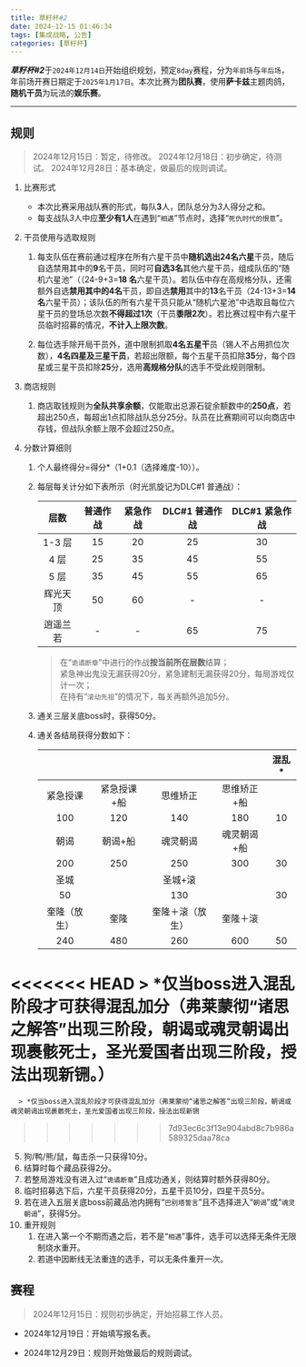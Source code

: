 ```yaml
---
title: 草籽杯#2
date: 2024-12-15 01:46:34
tags: [集成战略, 公告]
categories: [草籽杯]
---
```


***草籽杯#2***于`2024年12月14日`开始组织规划，预定`8day`赛程，分为`年前场`与`年后场`，年前场开赛日期定于`2025年1月17日`。本次比赛为**团队赛**，使用**萨卡兹**主题肉鸽，**随机干员**为玩法的**娱乐赛**。

<!-- more -->

---

## 规则

> 2024年12月15日：暂定，待修改。
> 2024年12月18日：初步确定，待测试。
> 2024年12月28日：基本确定，做最后的规则调试。

1. 比赛形式

   - 本次比赛采用战队赛的形式，每队**3**人，团队总分为*3*人得分之和。
   - 每支战队*3*人中应**至少有1人**在遇到“`相遇`”节点时，选择“`死仇时代的恨意`”。

2. 干员使用与选取规则

   1. 每支队伍在赛前通过程序在所有六星干员中**随机选出24名六星**干员，随后自选禁用其中的**9**名干员，同时可**自选3名**其他六星干员，组成队伍的“随机六星池”（（24-9+3=**18 名**六星干员）。若队伍中存在高规格分队，还需额外自选**禁用其中的4名**干员，即自选**禁用**其中的**13**名干员（24-13+3=**14名**六星干员）；该队伍的所有六星干员只能从“随机六星池”中选取且每位六星干员的登场总次数**不得超过1次**（干员**黍限2次**）。若比赛过程中有六星干员临时招募的情况，**不计入上限次数**。

   2. 每位选手除开局干员外，道中限制抓取**4名五星干**员（锡人不占用抓位次数），**4名四星及三星干员**，若超出限额，每个五星干员扣除**35**分，每个四星或三星干员扣除**25**分，选用**高规格分队**的选手不受此规则限制。

3. 商店规则

   1. 商店取钱规则为**全队共享余额**，仅能取出总源石锭余额数中的**250点**，若超出250点，每超出1点扣除战队总分25分。队员在比赛期间可以向商店中存钱，但战队余额上限不会超过250点。

4. 分数计算细则

   1. 个人最终得分=得分*（1+0.1（选择难度-10））。
   2. 每层每关计分如下表所示（时光凯旋记为DLC#1 普通战）：

      |层数|普通作战|紧急作战|DLC#1 普通作战|DLC#1 紧急作战|
      |:-:|:-:|:-:|:-:|:-:|
      |1-3 层|15|20|25|30|
      |4 层|25|35|45|55|
      |5 层|35|45|55|65|
      |辉光天顶|50|60|-|-|
      |逍遥兰若|-|-|65|75|

      > 在“`诡谲断章`”中进行的作战**按当前所在层数**结算；  
      > 紧急神出鬼没无漏获得20分，紧急建制无漏获得20分，每局游戏仅计一次；  
      > 在持有“`滚动先祖`”的情况下，每关再额外追加5分。  
   3. 通关三层关底boss时，获得50分。
   4. 通关各结局获得分数如下：

      |||||混乱*|
      |:-:|:-:|:-:|:-:|:-:|
      |紧急授课|紧急授课+船|思维矫正|思维矫正+船||
      |100|120|140|180|10|
      |朝谒|朝谒+船|魂灵朝谒|魂灵朝谒+船||
      |200|250|250|300|30|
      |圣城||圣城+滚|||
      |50||130||30|
      |奎隆（放生）|奎隆|奎隆＋滚（放生）|奎隆＋滚||
      |240|480|260|600|50|

<<<<<<< HEAD
      > *仅当boss进入混乱阶段才可获得混乱加分（弗莱蒙彻“诸思之解答”出现三阶段，朝谒或魂灵朝谒出现裹骸死士，圣光爱国者出现三阶段，授法出现新铏。）
=======
      > *仅当boss进入混乱阶段才可获得混乱加分（弗莱蒙彻“诸思之解答”出现三阶段，朝谒或魂灵朝谒出现裹骸死士，圣光爱国者出现三阶段，授法出现新铏
>>>>>>> 7d93ec6c3f13e904abd8c7b986a589325daa78ca
   5. 狗/鸭/熊/鼠，每击杀一只获得10分。
   6. 结算时每个藏品获得2分。
   7. 若整局游戏没有进入过“`诡谲断章`”且成功通关，则结算时额外获得80分。
   8. 临时招募选下后，六星干员获得20分，五星干员10分，四星干员5分。
   9. 若在进入五层关底boss前藏品池内拥有“`巴别塔誓言`”且不选择进入“`朝谒`”或“`魂灵朝谒`”，获得5分。
5. 重开规则
   1. 在进入第一个不期而遇之后，若不是“`相遇`”事件，选手可以选择无条件无限制烧水重开。
   2. 若道中因断线无法重连的选手，可以无条件重开一次。

## 赛程

> 2024年12月15日：规则初步确定，开始招募工作人员。

- 2024年12月19日：开始填写报名表。

- 2024年12月29日：规则开始做最后的规则调试。
